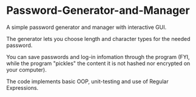 # Password-Generator-and-Manager

A simple password generator and manager with interactive GUI.

The generator lets you choose length and character types for the needed password.

You can save passwords and log-in infomation through the program (FYI, while the program "pickles" the content it is not hashed nor encrypted on your computer).

The code implements basic OOP, unit-testing and use of Regular Expressions.
